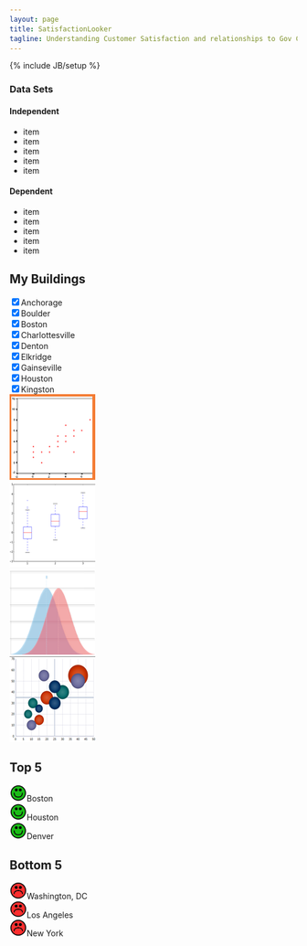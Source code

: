 ```yaml
---
layout: page
title: SatisfactionLooker
tagline: Understanding Customer Satisfaction and relationships to Gov Cost on them.
---
```

{% include JB/setup %}

<div class='row'>
	<div class='col-md-3'>
		<div id='LeftSide'>
			<h3>Data Sets</h3>
			<h4>Independent</h4>
			<ul>
				<li>item</li>
				<li>item</li>
				<li>item</li>
				<li>item</li>
				<li>item</li>
			</ul>
			<h4>Dependent</h4>
			<ul>
				<li>item</li>
				<li>item</li>
				<li>item</li>
				<li>item</li>
				<li>item</li>
			</ul>
			<h2>My Buildings</h2>
			<div id='BuildingSelect'>
<input type='checkbox' checked />Anchorage<br/>
<input type='checkbox' checked />Boulder<br/>
<input type='checkbox' checked />Boston<br/>
<input type='checkbox' checked />Charlottesville<br/>
<input type='checkbox' checked />Denton<br/>
<input type='checkbox' checked />Elkridge<br/>
<input type='checkbox' checked />Gainseville<br/>
<input type='checkbox' checked />Houston<br/>
<input type='checkbox' checked />Kingston<br/>
			</div>
		</div>
	</div>
	<div class='col-md-9'>
		<div id='chart'></div>
		<div class='row'>
			<div class='col-md-3'>
<img src="/assets/scatterplotselect.png">
			</div>
			<div class='col-md-3'>
<img src="/assets/boxplot.png">
			</div>
			<div class='col-md-3'>
<img src="/assets/ratingcurvecompare.png">
			</div>
			<div class='col-md-3'>
<img src="/assets/spendingplot.png">
			</div>
		</div>
		<div class='col-md-6'>
			<h2>Top 5</h2>
<img style='width: 30px' src='/assets/happy.png' />Boston<br/>
<img style='width: 30px' src='/assets/happy.png' />Houston<br/>
<img style='width: 30px' src='/assets/happy.png' />Denver<br/>
		</div>
		<div class='col-md-6'>
			<h2>Bottom 5</h2>
<img style='width: 30px' src='/assets/sad.png' />Washington, DC<br/>
<img style='width: 30px' src='/assets/sad.png' />Los Angeles<br/>
<img style='width: 30px' src='/assets/sad.png' />New York<br/>
		</div>
	</div>
</div>
